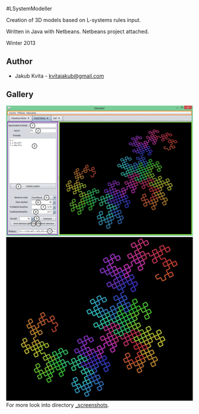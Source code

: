 #LSystemModeller

Creation of 3D models based on L-systems rules input.

Written in Java with Netbeans. Netbeans project attached.

Winter 2013

## Author
* Jakub Kvita - kvitajakub@gmail.com

## Gallery
![ScreenShot](_screenshots/00.png)
![ScreenShot](_screenshots/01.png)
For more look into directory [_screenshots](_screenshots/).
